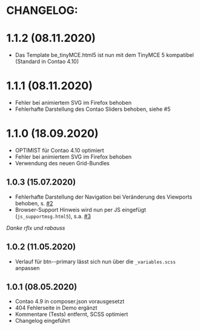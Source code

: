 # CHANGELOG:

# 1.1.2 (08.11.2020)
- Das Template be_tinyMCE.html5 ist nun mit dem TinyMCE 5 kompatibel (Standard in Contao 4.10)

# 1.1.1 (08.11.2020)
- Fehler bei animiertem SVG im Firefox behoben
- Fehlerhafte Darstellung des Contao Sliders behoben, siehe #5

# 1.1.0 (18.09.2020)
- OPTIMIST für Contao 4.10 optimiert
- Fehler bei animiertem SVG im Firefox behoben
- Verwendung des neuen Grid-Bundles

## 1.0.3 (15.07.2020)
- Fehlerhafte Darstellung der Navigation bei Veränderung des Viewports behoben, s. [#2](https://github.com/ErdmannFreunde/optimist-theme-bundle/issues/2)
- Browser-Support Hinweis wird nun per JS eingefügt (`js_supportmsg.html5`), s.a. [#3](https://github.com/ErdmannFreunde/optimist-theme-bundle/issues/3)

_Danke rflx und rabauss_

## 1.0.2 (11.05.2020)
- Verlauf für btn--primary lässt sich nun über die `_variables.scss` anpassen 

## 1.0.1 (08.05.2020)
- Contao 4.9 in composer.json vorausgesetzt
- 404 Fehlerseite in Demo ergänzt
- Kommentare (Tests) entfernt, SCSS optimiert
- Changelog eingeführt
